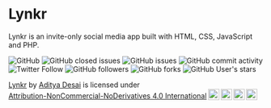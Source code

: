 # Lynkr
Lynkr is an invite-only social media app built with HTML, CSS, JavaScript and PHP.


![GitHub](https://img.shields.io/github/license/adityad0/lynkr?style=flat-square)
![GitHub closed issues](https://img.shields.io/github/issues-closed-raw/adityad0/lynkr?style=flat-square)
![GitHub issues](https://img.shields.io/github/issues-raw/adityad0/lynkr?style=flat-square)
![GitHub commit activity](https://img.shields.io/github/commit-activity/m/adityad0/lynkr?style=flat-square)
![Twitter Follow](https://img.shields.io/twitter/follow/adityadesaig?style=social)
![GitHub followers](https://img.shields.io/github/followers/adityad0?style=social)
![GitHub forks](https://img.shields.io/github/forks/adityad0/lynkr?style=social)
![GitHub User's stars](https://img.shields.io/github/stars/adityad0?style=social)

<p xmlns:cc="http://creativecommons.org/ns#" xmlns:dct="http://purl.org/dc/terms/"><a property="dct:title" rel="cc:attributionURL" href="https://lynkr.org/">Lynkr</a> by <a rel="cc:attributionURL dct:creator" property="cc:attributionName" href="https://github.com/adityad0/">Aditya Desai</a> is licensed under <a href="http://creativecommons.org/licenses/by-nc-nd/4.0/?ref=chooser-v1" target="_blank" rel="license noopener noreferrer" style="display:inline-block;">Attribution-NonCommercial-NoDerivatives 4.0 International<img style="height:22px!important;margin-left:3px;vertical-align:text-bottom;" src="https://mirrors.creativecommons.org/presskit/icons/cc.svg?ref=chooser-v1"><img style="height:22px!important;margin-left:3px;vertical-align:text-bottom;" src="https://mirrors.creativecommons.org/presskit/icons/by.svg?ref=chooser-v1"><img style="height:22px!important;margin-left:3px;vertical-align:text-bottom;" src="https://mirrors.creativecommons.org/presskit/icons/nc.svg?ref=chooser-v1"><img style="height:22px!important;margin-left:3px;vertical-align:text-bottom;" src="https://mirrors.creativecommons.org/presskit/icons/nd.svg?ref=chooser-v1"></a></p> 
